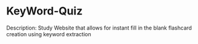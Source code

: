 # KeyWord-Quiz

Description: Study Website that allows for instant fill in the blank flashcard creation using keyword extraction 
